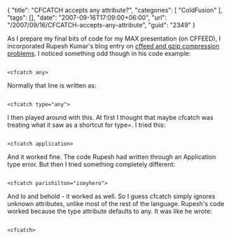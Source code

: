{
	"title": "CFCATCH accepts any attribute?",
	"categories": [
		"ColdFusion"
	],
	"tags": [],
	"date": "2007-09-16T17:09:00+06:00",
	"url": "/2007/09/16/CFCATCH-accepts-any-attribute",
	"guid": "2349"
}

As I prepare my final bits of code for my MAX presentation (on CFFEED), I incorporated Rupesh Kumar's blog entry on <a href="http://coldfused.blogspot.com/2007/08/using-cffeed-with-url-sending.html">cffeed and gzip compression problems</a>. I noticed something odd though in his code example:

<code>
&lt;cfcatch any&gt;
</code>

Normally that line is written as:

<code>
&lt;cfcatch type="any"&gt;
</code>

I then played around with this. At first I thought that maybe cfcatch was treating what it saw as a shortcut for type=. I tried this:

<code>
&lt;cfcatch application&gt;
</code>

And it worked fine. The code Rupesh had written through an Application type error. But then I tried something completely different:

<code>
&lt;cfcatch parishilton="ismyhero"&gt;
</code>

And lo and behold - it worked as well. So I guess cfcatch simply ignores unknown attributes, unlike most of the rest of the language. Rupesh's code worked because the type attribute defaults to any. It was like he wrote:

<code>
&lt;cfcatch&gt;
</code>